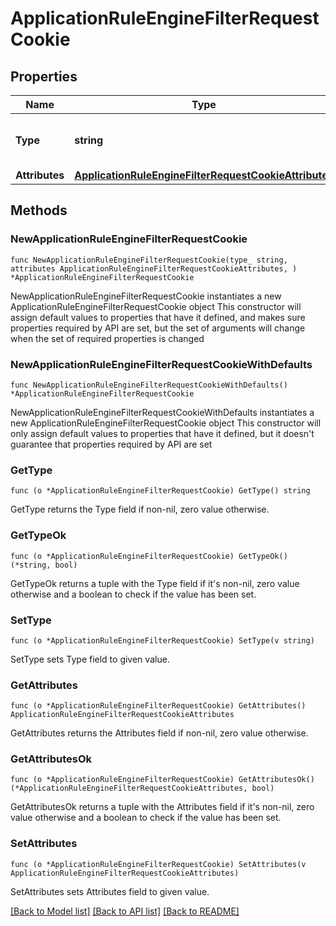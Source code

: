 # ApplicationRuleEngineFilterRequestCookie

## Properties

Name | Type | Description | Notes
------------ | ------------- | ------------- | -------------
**Type** | **string** | * &#x60;filter_request_cookie&#x60; - filter_request_cookie | 
**Attributes** | [**ApplicationRuleEngineFilterRequestCookieAttributes**](ApplicationRuleEngineFilterRequestCookieAttributes.md) |  | 

## Methods

### NewApplicationRuleEngineFilterRequestCookie

`func NewApplicationRuleEngineFilterRequestCookie(type_ string, attributes ApplicationRuleEngineFilterRequestCookieAttributes, ) *ApplicationRuleEngineFilterRequestCookie`

NewApplicationRuleEngineFilterRequestCookie instantiates a new ApplicationRuleEngineFilterRequestCookie object
This constructor will assign default values to properties that have it defined,
and makes sure properties required by API are set, but the set of arguments
will change when the set of required properties is changed

### NewApplicationRuleEngineFilterRequestCookieWithDefaults

`func NewApplicationRuleEngineFilterRequestCookieWithDefaults() *ApplicationRuleEngineFilterRequestCookie`

NewApplicationRuleEngineFilterRequestCookieWithDefaults instantiates a new ApplicationRuleEngineFilterRequestCookie object
This constructor will only assign default values to properties that have it defined,
but it doesn't guarantee that properties required by API are set

### GetType

`func (o *ApplicationRuleEngineFilterRequestCookie) GetType() string`

GetType returns the Type field if non-nil, zero value otherwise.

### GetTypeOk

`func (o *ApplicationRuleEngineFilterRequestCookie) GetTypeOk() (*string, bool)`

GetTypeOk returns a tuple with the Type field if it's non-nil, zero value otherwise
and a boolean to check if the value has been set.

### SetType

`func (o *ApplicationRuleEngineFilterRequestCookie) SetType(v string)`

SetType sets Type field to given value.


### GetAttributes

`func (o *ApplicationRuleEngineFilterRequestCookie) GetAttributes() ApplicationRuleEngineFilterRequestCookieAttributes`

GetAttributes returns the Attributes field if non-nil, zero value otherwise.

### GetAttributesOk

`func (o *ApplicationRuleEngineFilterRequestCookie) GetAttributesOk() (*ApplicationRuleEngineFilterRequestCookieAttributes, bool)`

GetAttributesOk returns a tuple with the Attributes field if it's non-nil, zero value otherwise
and a boolean to check if the value has been set.

### SetAttributes

`func (o *ApplicationRuleEngineFilterRequestCookie) SetAttributes(v ApplicationRuleEngineFilterRequestCookieAttributes)`

SetAttributes sets Attributes field to given value.



[[Back to Model list]](../README.md#documentation-for-models) [[Back to API list]](../README.md#documentation-for-api-endpoints) [[Back to README]](../README.md)


